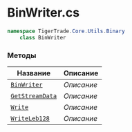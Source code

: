 
# BinWriter.cs
```csharp
namespace TigerTrade.Core.Utils.Binary  
    class BinWriter
```

### Методы
| Название | Описание |
| --- | --- |
| [`BinWriter`](./Методы/BinWriter.md) | *Описание* |
| [`GetStreamData`](./Методы/GetStreamData.md) | *Описание* |
| [`Write`](./Методы/Write.md) | *Описание* |
| [`WriteLeb128`](./Методы/WriteLeb128.md) | *Описание* |
